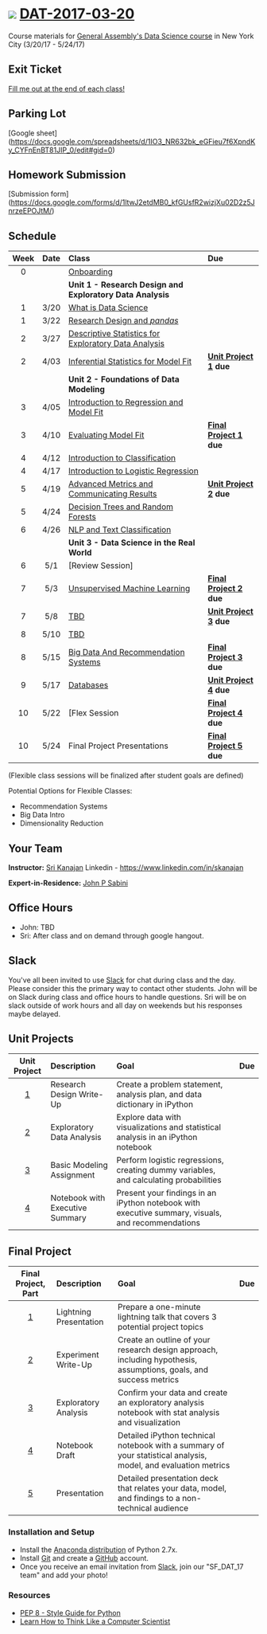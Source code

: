 # ![](https://ga-dash.s3.amazonaws.com/production/assets/logo-9f88ae6c9c3871690e33280fcf557f33.png) [DAT-2017-03-20](https://github.com/ga-students/DAT-2017-03-20)

Course materials for [General Assembly's Data Science course](https://generalassemb.ly/education/data-science/) in New York City (3/20/17 - 5/24/17)

## Exit Ticket

[Fill me out at the end of each class!](https://goo.gl/forms/7AGUshKAV728UCvF3)

## Parking Lot
[Google sheet] (https://docs.google.com/spreadsheets/d/1IO3_NR632bk_eGFieu7f6XpndKy_CYFnEnBT81JIP_0/edit#gid=0)

## Homework Submission
[Submission form] (https://docs.google.com/forms/d/1ltwJ2etdMB0_kfGUsfR2wizjXu02D2z5JnrzeEPOJtM/)

## Schedule

| Week | Date | Class | Due |
|:---:|:---:|:---|:---|
| 0 | | [Onboarding](./resources/student-resources/data-science-onboarding.pdf) | |
| | | **Unit 1 - Research Design and Exploratory Data Analysis** |
| 1 | 3/20 | [What is Data Science](./lessons/lesson-01/readme.md) | |
| 1 | 3/22 | [Research Design and _pandas_](./lessons/lesson-02/readme.md) | |
| 2 | 3/27 | [Descriptive Statistics for Exploratory Data Analysis](./lessons/lesson-03/readme.md) |  |
| 2 | 4/03 | [Inferential Statistics for Model Fit](./lessons/lesson-04/readme.md) |**[Unit Project 1](./projects/unit-projects/project-1) due** |
| | | **Unit 2 - Foundations of Data Modeling** | |
| 3 | 4/05 | [Introduction to Regression and Model Fit](./lessons/lesson-05/readme.md) |  |
| 3 | 4/10 | [Evaluating Model Fit](./lessons/lesson-06/readme.md) | **[Final Project 1](./projects/final-projects/01-lightning-talk) due** |
| 4 | 4/12 | [Introduction to Classification](./lessons/lesson-07/readme.md) | |
| 4 | 4/17 | [Introduction to Logistic Regression](./lessons/lesson-08/readme.md) | |
| 5 | 4/19 | [Advanced Metrics and Communicating Results](./lessons/lesson-09/readme.md) |**[Unit Project 2](./projects/unit-projects/project-2) due**  |
| 5 | 4/24 | [Decision Trees and Random Forests](./lessons/lesson-10/readme.md) |  |
| 6 | 4/26 | [NLP and Text Classification](./lessons/lesson-11/readme.md) | |
| | | **Unit 3 - Data Science in the Real World** | |
| 6 | 5/1 | [Review Session] |  |
| 7 | 5/3 | [Unsupervised Machine Learning](./lessons/lesson-12/readme.md) |**[Final Project 2](./projects/final-projects/02-experiment-writeup) due**    |
| 7 | 5/8 | [TBD](./lessons/lesson-13/readme.md) |**[Unit Project 3](./projects/unit-projects/project-3) due** |
| 8 | 5/10 | [TBD](./lessons/lesson-14/readme.md) |  |
| 8 | 5/15 | [Big Data And Recommendation Systems](./lessons/lesson-17/readme.md) |**[Final Project 3](./projects/final-projects/03-exploratory-analysis) due** |
| 9 | 5/17 |[Databases](./lessons/lesson-15/readme.md)  |**[Unit Project 4](./projects/unit-projects/project-4/) due** |
| 10 | 5/22 | [Flex Session | **[Final Project 4](./projects/final-projects/04-notebook-rough-draft) due** |
| 10 | 5/24 | Final Project Presentations | **[Final Project 5](./projects/final-projects/05-presentation) due** | |

(Flexible class sessions will be finalized after student goals are defined)

Potential Options for Flexible Classes:
* Recommendation Systems
* Big Data Intro
* Dimensionality Reduction

## Your Team

**Instructor:** [Sri Kanajan](mailto:kanajan.sri@gmail.com) Linkedin - https://www.linkedin.com/in/skanajan

**Expert-in-Residence:** [John P Sabini](mailto:jpmsabini@gmail.com)

## Office Hours

- John: TBD
- Sri: After class and on demand through google hangout.

## Slack

You've all been invited to use [Slack](https://ganyceveningcourses.slack.com/messages/G4KMTMVU0) for chat during class and the day.  Please consider this the primary way to contact other students.  John will be on Slack during class and office hours to handle questions. Sri will be on slack outside of work hours and all day on weekends but his responses maybe delayed.

## Unit Projects

| Unit Project | Description | Goal | Due |
|:---:|:---|:---|:---:|
| [1](./projects/unit-projects/project-1) | Research Design Write-Up | Create a problem statement, analysis plan, and data dictionary in iPython ||
| [2](./projects/unit-projects/project-2) | Exploratory Data Analysis | Explore data with visualizations and statistical analysis in an iPython notebook | |
| [3](./projects/unit-projects/project-3) | Basic Modeling Assignment | Perform logistic regressions, creating dummy variables, and calculating probabilities | |
| [4](./projects/unit-projects/project-4) | Notebook with Executive Summary | Present your findings in an iPython notebook with executive summary, visuals, and recommendations ||

## Final Project

| Final Project, Part | Description | Goal | Due |
|:---:|:---|:---|:---:|
| [1](./projects/final-projects/) | Lightning Presentation | Prepare a one-minute lightning talk that covers 3 potential project topics | |
| [2](./projects/final-project/) | Experiment Write-Up | Create an outline of your research design approach, including hypothesis, assumptions, goals, and success metrics | |
| [3](./projects/final-project/) | Exploratory Analysis | Confirm your data and create an exploratory analysis notebook with stat analysis and visualization | |
| [4](./projects/final-project/) | Notebook Draft | Detailed iPython technical notebook with a summary of your statistical analysis, model, and evaluation metrics | |
| [5](./projects/final-project/) | Presentation | Detailed presentation deck that relates your data, model, and findings to a non-technical audience | |



### Installation and Setup
* Install the [Anaconda distribution](http://continuum.io/downloads) of Python 2.7x.
* Install [Git](http://git-scm.com/book/en/v2/Getting-Started-Installing-Git) and create a [GitHub](https://github.com/) account.
* Once you receive an email invitation from [Slack](https://slack.com/), join our "SF\_DAT\_17 team" and add your photo!

### Resources
* [PEP 8 - Style Guide for Python](http://www.python.org/dev/peps/pep-0008)
* [Learn How to Think Like a Computer Scientist](http://interactivepython.org/runestone/static/thinkcspy/toc.html#t-o-c)


